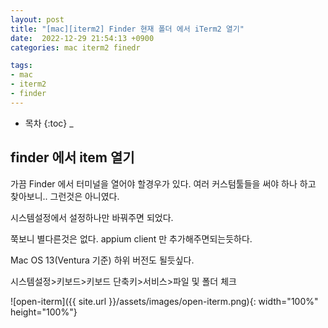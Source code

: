 ```yaml
---
layout: post
title: "[mac][iterm2] Finder 현재 폴더 에서 iTerm2 열기"
date:  2022-12-29 21:54:13 +0900
categories: mac iterm2 finedr 

tags:
- mac
- iterm2
- finder
---
```



* 목차
{:toc}
_

## finder 에서 item 열기 

가끔 Finder 에서 터미널을 열어야 할경우가 있다. 여러 커스텀툴들을 써야 하나 하고 찾아보니.. 그런것은 아니였다.

시스템설정에서 설정하나만 바꿔주면 되었다.

쭉보니 별다른것은 없다. appium client 만 추가해주면되는듯하다.

Mac OS 13(Ventura 기준) 하위 버전도 될듯싶다.

시스템설정>키보드>키보드 단축키>서비스>파일 및 폴더 체크

![open-iterm]({{ site.url }}/assets/images/open-iterm.png){: width="100%" height="100%"}
